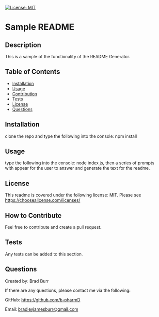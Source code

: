 
[![License: MIT](https://img.shields.io/badge/License-MIT-yellow.svg)](https://opensource.org/licenses/MIT) 
# Sample README

## Description

This is a sample of the functionality of the README Generator.

## Table of Contents 

- [Installation](#installation)
- [Usage](#usage)
- [Contribution](#how-to-contribute)
- [Tests](#tests)
- [License](#license)
- [Questions](#questions)

## Installation

clone the repo and type the following into the console: npm install

## Usage

type the following into the console: node index.js, then a series of prompts with appear for the user to answer and generate the text for the readme.

## License

This readme is covered under the following license: MIT. Please see https://choosealicense.com/licenses/

## How to Contribute

Feel free to contribute and create a pull request.

## Tests

Any tests can be added to this section.

## Questions
Created by: Brad Burr

If there are any questions, please contact me via the following:

GitHub: https://github.com/b-pharmD

Email: bradleyjamesburr@gmail.com
